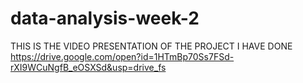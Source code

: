 # data-analysis-week-2
THIS IS THE VIDEO PRESENTATION OF THE PROJECT I HAVE DONE
https://drive.google.com/open?id=1HTmBp70Ss7FSd-rXI9WCuNgfB_eOSXSd&usp=drive_fs
